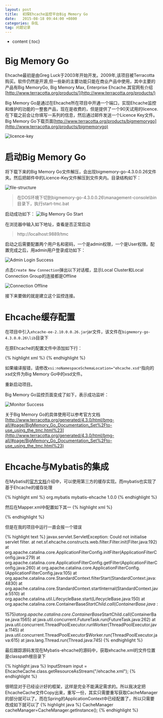 ```yaml
---
layout: post
title:  初探Ehcache监控平台Big Memory Go
date:   2015-08-18 09:44:00 +0800
categories: 杂乱
tag: 问题记录
---
```


* content
{:toc}


Big Memory Go
===============================

Ehcache最初是由Greg Luck于2003年开始开发。2009年,该项目被Terracotta购买。软件仍然是开源,但一些新的主要功能只能在商业产品中使用，其中主要的产品有Big MemoryGo, Big Memory Max, Enterprise Ehcache.其官网有介绍[http://www.terracotta.org/products/](http://www.terracotta.org/products/)

Big Memory Go是通过在Ehcache所在项目中开通一个端口，实现Ehcache监控和维护的功能的一整套产品，现在是收费的，但是提供了一个90天试用的licence.在下载之前会让你填写一系列的信息，然后通过邮件发送一个Licence Key文件。Big Memory Go下载页面[http://www.terracotta.org/products/bigmemorygo](http://www.terracotta.org/products/bigmemorygo)

![licence-key](/images/blog/ehcache/01-licence-key.png)

启动Big Memory Go
===============================

将下载下来的Big Memory Go文件解压，会出现bigmemory-go-4.3.0.0.26文件夹。然后把邮件中的Licence-Key文件解压到文件夹内。目录结构如下：

![file-structure](/images/blog/ehcache/02-file-structure.png)

> 在DOS环境下切到bigmemory-go-4.3.0.0.26\management-console\bin目录下，执行start-tmc.bat

启动成功如下：
![Big Memory Go Start](/images/blog/ehcache/03-big-memory-go-start.png)

在浏览器中输入如下地址，查看是否正常启动

> http://localhost:9889/tmc

启动之后需要配置两个用户名和密码，一个是admin权限，一个是User权限。配置完成之后，用admin用户登录成功如下：

![Admin Login Success](/images/blog/ehcache/04-login-success.png)

点击`Create New Connection`弹出以下对话框，显示Local Cluster和Local Connection Group的连接都是Offline

![Connection Offline](/images/blog/ehcache/05-connection-offline.png)

接下来要做的就是建立这个监控连接。

Ehcache缓存配置
===============================

在项目中引入`ehcache-ee-2.10.0.0.26.jar`jar文件，该文件在`bigmemory-go-4.3.0.0.26\lib`目录下

在原Ehcache的配置文件中添加如下行：

{% highlight xml %}
<managementRESTService enabled="true" bind="127.0.0.1:9888" />
{% endhighlight %}

如果编译报错，请修改`xsi:noNamespaceSchemaLocation="ehcache.xsd"`指向的xsd文件为Big Memory Go中的xsd文件。

重新启动项目。

Big Memory Go监控页面变成了如下，表示成功监听：

![Monitor Success](/images/blog/ehcache/06-monitor-success.png)

关于Big Memory Go的具体使用可以参考官方文档[http://www.terracotta.org/generated/4.3.0/html/bmg-all/#page/BigMemory_Go_Documentation_Set%2Fto-use_using_the_tmc.html%23](http://www.terracotta.org/generated/4.3.0/html/bmg-all/#page/BigMemory_Go_Documentation_Set%2Fto-use_using_the_tmc.html%23)

Ehcache与Mybatis的集成
===============================

在Mybatis的[官方文档](http://mybatis.github.io/mybatis-3/sqlmap-xml.html#cache)介绍中，可以使用第三方的缓存实现。而mybatis也实现了基于Ehcache的缓存处理

{% highlight xml %}
<dependency>
	<groupId>org.mybatis</groupId>
	<artifactId>mybatis-ehcache</artifactId>
	<version>1.0.0</version>
</dependency>
{% endhighlight %}

然后在Mapper.xml中配置如下其一
{% highlight xml %}
<!-- 有日志 -->
<cache type="org.mybatis.caches.ehcache.LoggingEhcache" />
<!-- 无日志 -->
<cache type="org.mybatis.caches.ehcache.EhcacheCache"/>
{% endhighlight %}

但是在我的项目中运行一直会报一个错误

{% highlight text %}
javax.servlet.ServletException: Could not initialise servlet filter.
	at net.sf.ehcache.constructs.web.filter.Filter.init(Filter.java:192)
	at org.apache.catalina.core.ApplicationFilterConfig.initFilter(ApplicationFilterConfig.java:279)
	at org.apache.catalina.core.ApplicationFilterConfig.getFilter(ApplicationFilterConfig.java:260)
	at org.apache.catalina.core.ApplicationFilterConfig.<init>(ApplicationFilterConfig.java:105)
	at org.apache.catalina.core.StandardContext.filterStart(StandardContext.java:4830)
	at org.apache.catalina.core.StandardContext.startInternal(StandardContext.java:5510)
	at org.apache.catalina.util.LifecycleBase.start(LifecycleBase.java:150)
	at org.apache.catalina.core.ContainerBase$StartChild.call(ContainerBase.java:1575)
	at org.apache.catalina.core.ContainerBase$StartChild.call(ContainerBase.java:1565)
	at java.util.concurrent.FutureTask.run(FutureTask.java:262)
	at java.util.concurrent.ThreadPoolExecutor.runWorker(ThreadPoolExecutor.java:1145)
	at java.util.concurrent.ThreadPoolExecutor$Worker.run(ThreadPoolExecutor.java:615)
	at java.lang.Thread.run(Thread.java:745)
{% endhighlight %}

最后跟踪源码发现在Mybatis-ehcache的源码中，获取ehcache.xml的文件位置是classpath根目录下

{% highlight java %}
InputStream input = EhcacheCache.class.getResourceAsStream("/ehcache.xml");
{% endhighlight %}

很明显对于已经设计好的框架，这样是完全不能满足需求的。所以我决定把EhcacheCache文件Copy出来，重写一份，其实只需要重写获取CacheManager的部分就可以了。而在Spring的ApplicationContext中已经配置了，所以只需要改成如下就可以了
{% highlight java %}
CacheManager cacheManager=CacheManager.getInstance();
{% endhighlight %}

<br />
<br />